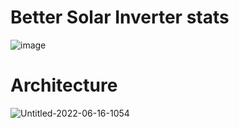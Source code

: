 # Better Solar Inverter stats

![image](https://user-images.githubusercontent.com/3313885/175784426-5fe17f33-09e2-493f-89ab-6d0e3239ac0d.png)

# Architecture

![Untitled-2022-06-16-1054](https://user-images.githubusercontent.com/3313885/181160475-474426c4-f240-41ba-b9ae-2a404c950f7b.png)
